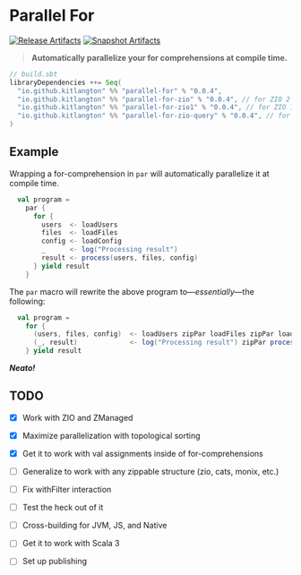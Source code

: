 # Parallel For

[![Release Artifacts][Badge-SonatypeReleases]][Link-SonatypeReleases]
[![Snapshot Artifacts][Badge-SonatypeSnapshots]][Link-SonatypeSnapshots]

> **Automatically parallelize your for comprehensions at compile time.**

```sbt
// build.sbt
libraryDependencies ++= Seq(
  "io.github.kitlangton" %% "parallel-for" % "0.0.4",
  "io.github.kitlangton" %% "parallel-for-zio" % "0.0.4", // for ZIO 2
  "io.github.kitlangton" %% "parallel-for-zio1" % "0.0.4", // for ZIO 1
  "io.github.kitlangton" %% "parallel-for-zio-query" % "0.0.4", // for ZIO QUERY (for ZIO 2)
)
```

## Example

Wrapping a for-comprehension in `par` will automatically parallelize it at compile time. 

```scala
  val program =
    par {
      for {
        users  <- loadUsers
        files  <- loadFiles
        config <- loadConfig
        _      <- log("Processing result")
        result <- process(users, files, config)
      } yield result
    }
```

The `par` macro will rewrite the above program to—*essentially*—the following:

```scala
  val program =
    for {
      (users, files, config)  <- loadUsers zipPar loadFiles zipPar loadConfig
      (_, result)             <- log("Processing result") zipPar process(users, files, config)
    } yield result
```

***Neato!***

## TODO

- [x] Work with ZIO and ZManaged
- [x] Maximize parallelization with topological sorting
- [x] Get it to work with val assignments inside of for-comprehensions
- [ ] Generalize to work with any zippable structure (zio, cats, monix, etc.)
- [ ] Fix withFilter interaction
- [ ] Test the heck out of it
- [ ] Cross-building for JVM, JS, and Native
- [ ] Get it to work with Scala 3
- [ ] Set up publishing


[Badge-SonatypeReleases]: https://img.shields.io/nexus/r/https/oss.sonatype.org/io.github.kitlangton/parallel-for_2.13.svg "Sonatype Releases"
[Badge-SonatypeSnapshots]: https://img.shields.io/nexus/s/https/oss.sonatype.org/io.github.kitlangton/parallel-for_2.13.svg "Sonatype Snapshots"
[Link-SonatypeSnapshots]: https://oss.sonatype.org/content/repositories/snapshots/io/github/kitlangton/parallel-for_2.13/ "Sonatype Snapshots"
[Link-SonatypeReleases]: https://oss.sonatype.org/content/repositories/releases/io/github/kitlangton/parallel-for_2.13/ "Sonatype Releases"
